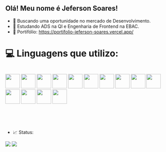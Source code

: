 ## Olá! Meu nome é Jeferson Soares!


- 🔭 Buscando uma oportunidade no mercado de Desenvolvimento.
- 🌱 Estudando ADS na QI e Engenharia de Frontend na EBAC.
- 🔗 Portifólio: <a>https://portifolio-jeferson-soares.vercel.app/</a>
# 💻 Linguagens que utilizo:

<div style="display: inline-block"><br>
  <img src="https://cdn.jsdelivr.net/gh/devicons/devicon/icons/javascript/javascript-original.svg" height="45"/>
  <img src="https://cdn.jsdelivr.net/gh/devicons/devicon/icons/typescript/typescript-original.svg" height="45"/>
  <img src="https://cdn.jsdelivr.net/gh/devicons/devicon/icons/html5/html5-original.svg" height="45"/>
  <img src="https://cdn.jsdelivr.net/gh/devicons/devicon/icons/css3/css3-original.svg" height="45"/>
  <img src="https://cdn.jsdelivr.net/gh/devicons/devicon@latest/icons/sass/sass-original.svg" height="45"/>
  <img src="https://cdn.jsdelivr.net/gh/devicons/devicon@latest/icons/bootstrap/bootstrap-original.svg" height="45"/>
  <img src="https://cdn.jsdelivr.net/gh/devicons/devicon@latest/icons/vitejs/vitejs-original.svg" height="45"/>
  <img src="https://cdn.jsdelivr.net/gh/devicons/devicon@latest/icons/jquery/jquery-original.svg" height="45"/>
  <img src="https://cdn.jsdelivr.net/gh/devicons/devicon/icons/react/react-original.svg" height="45"/>
  <img src="https://cdn.jsdelivr.net/gh/devicons/devicon@latest/icons/angular/angular-original.svg" height="45"/>
  <img src="https://cdn.jsdelivr.net/gh/devicons/devicon/icons/nodejs/nodejs-original.svg" height="45"/>   
  <img src="https://cdn.jsdelivr.net/gh/devicons/devicon/icons/mongodb/mongodb-original.svg" height="45"/>
  <img src="https://cdn.jsdelivr.net/gh/devicons/devicon@latest/icons/gulp/gulp-plain.svg" height="45"/>
  <img src="https://cdn.jsdelivr.net/gh/devicons/devicon@latest/icons/grunt/grunt-original.svg" height="45"/>
          
          
  <br><br>
</div>

- 📈 Status:
<div>
<img src="https://github-readme-stats.vercel.app/api?username=jef-sorridente&show_icons=true&include_all_commits=true&count_private=true&theme=dark" />
<img src="https://github-readme-stats.vercel.app/api/top-langs/?username=jef-sorridente&layout=compact&langs_count=7&theme=dark" />
  
</div>
